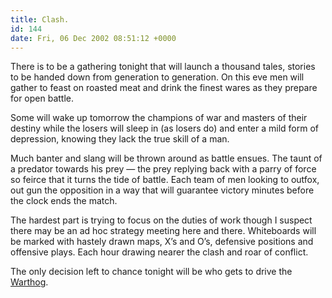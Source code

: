 ```yaml
---
title: Clash.
id: 144
date: Fri, 06 Dec 2002 08:51:12 +0000
---
```


There is to be a gathering tonight that will launch a thousand tales, stories to be handed down from generation to generation. On this eve men will gather to feast on roasted meat and drink the finest wares as they prepare for open battle.  

Some will wake up tomorrow the champions of war and masters of their destiny while the losers will sleep in (as losers do) and enter a mild form of depression, knowing they lack the true skill of a man.  

Much banter and slang will be thrown around as battle ensues. The taunt of a predator towards his prey — the prey replying back with a parry of force so feirce that it turns the tide of battle. Each team of men looking to outfox, out gun the opposition in a way that will guarantee victory minutes before the clock ends the match.  

The hardest part is trying to focus on the duties of work though I suspect there may be an ad hoc strategy meeting here and there. Whiteboards will be marked with hastely drawn maps, X’s and O’s, defensive positions and offensive plays. Each hour drawing nearer the clash and roar of conflict.  

The only decision left to chance tonight will be who gets to drive the [Warthog](http://www.bungie.net/images/site/halo/screenshots/scrn_022.jpg).





